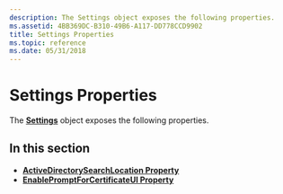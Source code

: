 ```yaml
---
description: The Settings object exposes the following properties.
ms.assetid: 4BB369DC-B310-49B6-A117-DD778CCD9902
title: Settings Properties
ms.topic: reference
ms.date: 05/31/2018
---
```


# Settings Properties

The [**Settings**](settings.md) object exposes the following properties.

## In this section

-   [**ActiveDirectorySearchLocation Property**](settings-activedirectorysearchlocation.md)
-   [**EnablePromptForCertificateUI Property**](settings-enablepromptforcertificateui.md)

 

 



